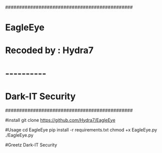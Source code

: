##############################################
#                 EagleEye                   #
#           Recoded by : Hydra7              #
#               ----------                   #
#             Dark-IT Security               #
##############################################

#install
git clone https://github.com/Hydra7/EagleEye

#Usage
cd EagleEye
pip install -r requirements.txt
chmod +x EagleEye.py
./EagleEye.py

#Greetz
Dark-IT Security
